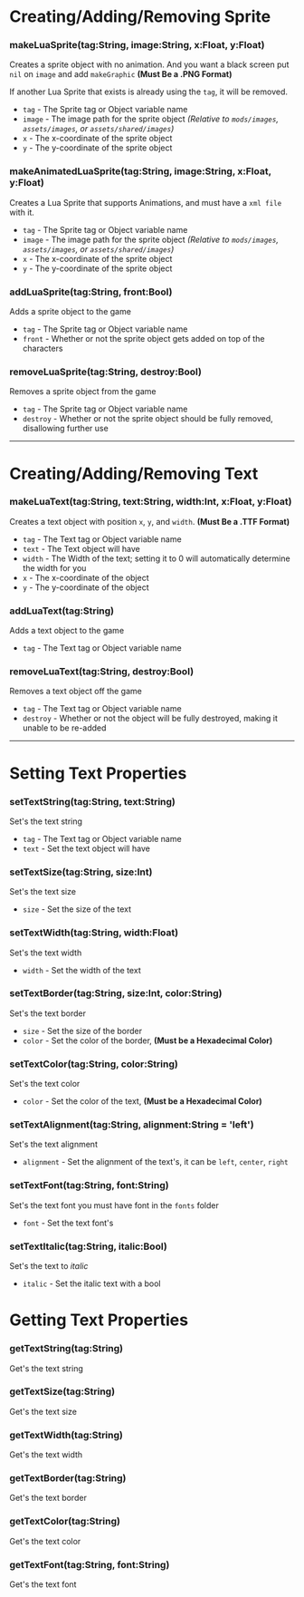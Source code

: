# Creating/Adding/Removing Sprite
### makeLuaSprite(tag:String, image:String, x:Float, y:Float)
Creates a sprite object with no animation. And you want a black screen put `nil` on `image` and add `makeGraphic` **(Must Be a .PNG Format)**

If another Lua Sprite that exists is already using the `tag`, it will be removed.

- `tag` - The Sprite tag or Object variable name
- `image` - The image path for the sprite object _(Relative to `mods/images`, `assets/images`, or `assets/shared/images`)_
- `x` - The x-coordinate of the sprite object
- `y` - The y-coordinate of the sprite object

### makeAnimatedLuaSprite(tag:String, image:String, x:Float, y:Float)
Creates a Lua Sprite that supports Animations, and must have a `xml file` with it.

- `tag` - The Sprite tag or Object variable name
- `image` - The image path for the sprite object _(Relative to `mods/images`, `assets/images`, or `assets/shared/images`)_
- `x` - The x-coordinate of the sprite object
- `y` - The y-coordinate of the sprite object

### addLuaSprite(tag:String, front:Bool)
Adds a sprite object to the game

- `tag` - The Sprite tag or Object variable name
- `front` - Whether or not the sprite object gets added on top of the characters

### removeLuaSprite(tag:String, destroy:Bool)
Removes a sprite object from the game

- `tag` - The Sprite tag or Object variable name
- `destroy` - Whether or not the sprite object should be fully removed, disallowing further use

***

# Creating/Adding/Removing Text
### makeLuaText(tag:String, text:String, width:Int, x:Float, y:Float)
Creates a text object with position `x`, `y`, and `width`. **(Must Be a .TTF Format)**

- `tag` - The Text tag or Object variable name
- `text` - The Text object will have
- `width` - The Width of the text; setting it to 0 will automatically determine the width for you
- `x` - The x-coordinate of the object
- `y` - The y-coordinate of the object

### addLuaText(tag:String)
Adds a text object to the game

- `tag` - The Text tag or Object variable name

### removeLuaText(tag:String, destroy:Bool)
Removes a text object off the game

- `tag` - The Text tag or Object variable name
- `destroy` - Whether or not the object will be fully destroyed, making it unable to be re-added

***

# Setting Text Properties
### setTextString(tag:String, text:String)
Set's the text string

- `tag` - The Text tag or Object variable name
- `text` - Set the text object will have

### setTextSize(tag:String, size:Int)
Set's the text size

- `size` - Set the size of the text

### setTextWidth(tag:String, width:Float)
Set's the text width

- `width` - Set the width of the text

### setTextBorder(tag:String, size:Int, color:String)
Set's the text border

- `size` - Set the size of the border
- `color` - Set the color of the border, **(Must be a Hexadecimal Color)**

### setTextColor(tag:String, color:String)
Set's the text color

- `color` - Set the color of the text, **(Must be a Hexadecimal Color)**

### setTextAlignment(tag:String, alignment:String = 'left')
Set's the text alignment

- `alignment` - Set the alignment of the text's, it can be `left`, `center`, `right` 

### setTextFont(tag:String, font:String)
Set's the text font you must have font in the `fonts` folder

- `font` - Set the text font's

### setTextItalic(tag:String, italic:Bool)
Set's the text to _italic_

- `italic` - Set the italic text with a bool

# Getting Text Properties
### getTextString(tag:String)
Get's the text string

### getTextSize(tag:String)
Get's the text size

### getTextWidth(tag:String)
Get's the text width

### getTextBorder(tag:String)
Get's the text border

### getTextColor(tag:String)
Get's the text color

### getTextFont(tag:String, font:String)
Get's the text font
